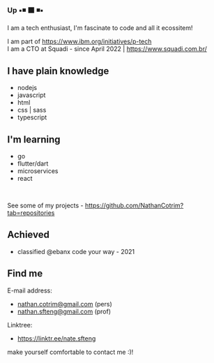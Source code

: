 ### Up ▪️◾ ⬛ ◾▪️

I am a tech enthusiast, I'm fascinate to code and all it ecossitem!

I am part of https://www.ibm.org/initiatives/p-tech <br>
I am a CTO at Squadi - since April 2022 | https://www.squadi.com.br/


## I have plain knowledge

- nodejs
- javascript
- html
- css | sass
- typescript

## I'm learning

- go
- flutter/dart
- microservices
- react

<br>

See some of my projects - https://github.com/NathanCotrim?tab=repositories


## Achieved

- classified @ebanx code your way - 2021
 
## Find me

E-mail address:
- nathan.cotrim@gmail.com (pers)
- nathan.sfteng@gmail.com (prof)

Linktree:
- https://linktr.ee/nate.sfteng

make yourself comfortable to contact me :)!
